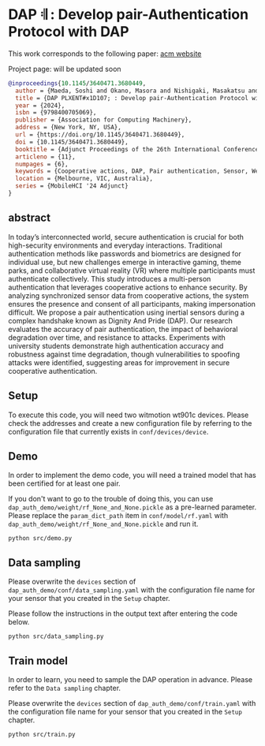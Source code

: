 
# DAP 𝄇 : Develop pair-Authentication Protocol with DAP

This work corresponds to the following paper: [acm website](https://dl.acm.org/doi/abs/10.1145/3640471.3680449)

Project page: will be updated soon

```bibtex
@inproceedings{10.1145/3640471.3680449,
  author = {Maeda, Soshi and Okano, Masora and Nishigaki, Masakatsu and Ohki, Tetsushi},
  title = {DAP PLXENT#x1D107; : Develop pair-Authentication Protocol with DAP},
  year = {2024},
  isbn = {9798400705069},
  publisher = {Association for Computing Machinery},
  address = {New York, NY, USA},
  url = {https://doi.org/10.1145/3640471.3680449},
  doi = {10.1145/3640471.3680449},
  booktitle = {Adjunct Proceedings of the 26th International Conference on Mobile Human-Computer Interaction},
  articleno = {11},
  numpages = {6},
  keywords = {Cooperative actions, DAP, Pair authentication, Sensor, Wearables},
  location = {Melbourne, VIC, Australia},
  series = {MobileHCI '24 Adjunct}
}
```

## abstract

In today’s interconnected world, secure authentication is crucial for both high-security environments and everyday interactions. Traditional authentication methods like passwords and biometrics are designed for individual use, but new challenges emerge in interactive gaming, theme parks, and collaborative virtual reality (VR) where multiple participants must authenticate collectively. This study introduces a multi-person authentication that leverages cooperative actions to enhance security. By analyzing synchronized sensor data from cooperative actions, the system ensures the presence and consent of all participants, making impersonation difficult. We propose a pair authentication using inertial sensors during a complex handshake known as Dignity And Pride (DAP). Our research evaluates the accuracy of pair authentication, the impact of behavioral degradation over time, and resistance to attacks. Experiments with university students demonstrate high authentication accuracy and robustness against time degradation, though vulnerabilities to spoofing attacks were identified, suggesting areas for improvement in secure cooperative authentication.

## Setup

To execute this code, you will need two witmotion wt901c devices. Please check the addresses and create a new configuration file by referring to the configuration file that currently exists in `conf/devices/device`.

## Demo

In order to implement the demo code, you will need a trained model that has been certified for at least one pair.

If you don't want to go to the trouble of doing this, you can use `dap_auth_demo/weight/rf_None_and_None.pickle` as a pre-learned parameter. Please replace the `param_dict_path` item in `conf/model/rf.yaml` with `dap_auth_demo/weight/rf_None_and_None.pickle` and run it.

```shell
python src/demo.py
```

## Data sampling

Please overwrite the `devices` section of `dap_auth_demo/conf/data_sampling.yaml` with the configuration file name for your sensor that you created in the `Setup` chapter.

Please follow the instructions in the output text after entering the code below.

```shell
python src/data_sampling.py
```

## Train model

In order to learn, you need to sample the DAP operation in advance. Please refer to the `Data sampling` chapter.

Please overwrite the `devices` section of `dap_auth_demo/conf/train.yaml` with the configuration file name for your sensor that you created in the `Setup` chapter.

```shell
python src/train.py
```
